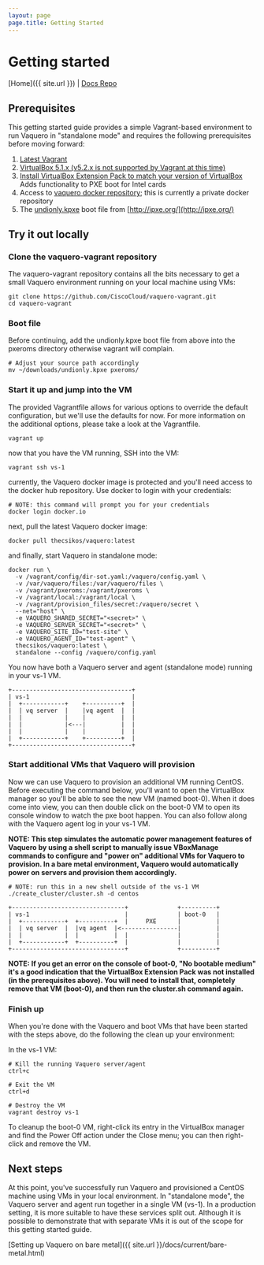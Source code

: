 ```yaml
---
layout: page
page.title: Getting Started
---
```

# Getting started

[Home]({{ site.url }}) | [Docs Repo](https://github.com/CiscoCloud/vaquero-docs/tree/master)

## Prerequisites

This getting started guide provides a simple Vagrant-based environment to run Vaquero in "standalone mode" and requires the following prerequisites before moving forward:

1. [Latest Vagrant](https://www.vagrantup.com/)
1. [VirtualBox 5.1.x (v5.2.x is not supported by Vagrant at this time)](https://www.virtualbox.org/wiki/Download_Old_Builds_5_1)
1. [Install VirtualBox Extension Pack to match your version of VirtualBox](https://www.virtualbox.org/wiki/Download_Old_Builds_5_1) Adds functionality to PXE boot for Intel cards
1. Access to [vaquero docker repository](
https://hub.docker.com/r/thecsikos/vaquero/); this is currently a private docker repository
1. The [undionly.kpxe](http://boot.ipxe.org/undionly.kpxe) boot file from [http://ipxe.org/](http://ipxe.org/)

## Try it out locally

### Clone the vaquero-vagrant repository

The vaquero-vagrant repository contains all the bits necessary to get a small Vaquero environment running on your local machine using VMs:

```
git clone https://github.com/CiscoCloud/vaquero-vagrant.git
cd vaquero-vagrant
```

### Boot file

Before continuing, add the undionly.kpxe boot file from above into the pxeroms directory otherwise vagrant will complain.

```
# Adjust your source path accordingly
mv ~/downloads/undionly.kpxe pxeroms/
```

### Start it up and jump into the VM

The provided Vagrantfile allows for various options to override the default configuration, but we'll use the defaults for now. For more information on the additional options, please take a look at the Vagrantfile.

```
vagrant up
```

now that you have the VM running, SSH into the VM:

```
vagrant ssh vs-1
```

currently, the Vaquero docker image is protected and you'll need access to the docker hub repository. Use docker to login with your credentials:

```
# NOTE: this command will prompt you for your credentials
docker login docker.io
```

next, pull the latest Vaquero docker image:

```
docker pull thecsikos/vaquero:latest
```

and finally, start Vaquero in standalone mode:

```
docker run \
  -v /vagrant/config/dir-sot.yaml:/vaquero/config.yaml \
  -v /var/vaquero/files:/var/vaquero/files \
  -v /vagrant/pxeroms:/vagrant/pxeroms \
  -v /vagrant/local:/vagrant/local \
  -v /vagrant/provision_files/secret:/vaquero/secret \
  --net="host" \
  -e VAQUERO_SHARED_SECRET="<secret>" \
  -e VAQUERO_SERVER_SECRET="<secret>" \
  -e VAQUERO_SITE_ID="test-site" \
  -e VAQUERO_AGENT_ID="test-agent" \
  thecsikos/vaquero:latest \
  standalone --config /vaquero/config.yaml
```

You now have both a Vaquero server and agent (standalone mode) running in your vs-1 VM.

```
+----------------------------------+
| vs-1                             |
|  +------------+    +----------+  |
|  | vq server  |    |vq agent  |  |
|  |            |    |          |  |
|  |            |<---|          |  |
|  |            |    |          |  |
|  +------------+    +----------+  |
+----------------------------------+
```

### Start additional VMs that Vaquero will provision

Now we can use Vaquero to provision an additional VM running CentOS. Before executing the command below, you'll want to open the VirtualBox manager so you'll be able to see the new VM (named boot-0). When it does come into view, you can then double click on the boot-0 VM to open its console window to watch the pxe boot happen. You can also follow along with the Vaquero agent log in your vs-1 VM.

**NOTE: This step simulates the automatic power management features of Vaquero by using a shell script to manually issue VBoxManage commands to configure and "power on" additional VMs for Vaquero to provision. In a bare metal environment, Vaquero would automatically power on servers and provision them accordingly.**

```
# NOTE: run this in a new shell outside of the vs-1 VM
./create_cluster/cluster.sh -d centos
```

```
+--------------------------------+              +----------+
| vs-1                           |              | boot-0   |
|  +------------+  +----------+  |     PXE      |          |
|  | vq server  |  |vq agent  |<----------------|          |
|  |            |  |          |  |              |          |
|  +------------+  +----------+  |              |          |
+--------------------------------+              +----------+
```

**NOTE: If you get an error on the console of boot-0, "No bootable medium" it's a good indication that the VirtualBox Extension Pack was not installed (in the prerequisites above). You will need to install that, completely remove that VM (boot-0), and then run the cluster.sh command again.**

### Finish up

When you're done with the Vaquero and boot VMs that have been started with the steps above, do the following the clean up your environment:

In the vs-1 VM:
```
# Kill the running Vaquero server/agent
ctrl+c

# Exit the VM
ctrl+d

# Destroy the VM
vagrant destroy vs-1
```

To cleanup the boot-0 VM, right-click its entry in the VirtualBox manager and find the Power Off action under the Close menu; you can then right-click and remove the VM.

## Next steps

At this point, you've successfully run Vaquero and provisioned a CentOS machine using VMs in your local environment. In "standalone mode", the Vaquero server and agent run together in a single VM (vs-1). In a production setting, it is more suitable to have these services split out. Although it is possible to demonstrate that with separate VMs it is out of the scope for this getting started guide.

[Setting up Vaquero on bare metal]({{ site.url }}/docs/current/bare-metal.html)
